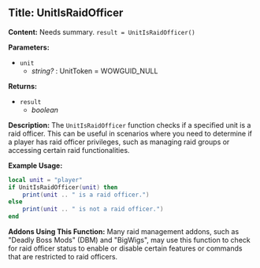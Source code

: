## Title: UnitIsRaidOfficer

**Content:**
Needs summary.
`result = UnitIsRaidOfficer()`

**Parameters:**
- `unit`
  - *string?* : UnitToken = WOWGUID_NULL

**Returns:**
- `result`
  - *boolean*

**Description:**
The `UnitIsRaidOfficer` function checks if a specified unit is a raid officer. This can be useful in scenarios where you need to determine if a player has raid officer privileges, such as managing raid groups or accessing certain raid functionalities.

**Example Usage:**
```lua
local unit = "player"
if UnitIsRaidOfficer(unit) then
    print(unit .. " is a raid officer.")
else
    print(unit .. " is not a raid officer.")
end
```

**Addons Using This Function:**
Many raid management addons, such as "Deadly Boss Mods" (DBM) and "BigWigs", may use this function to check for raid officer status to enable or disable certain features or commands that are restricted to raid officers.